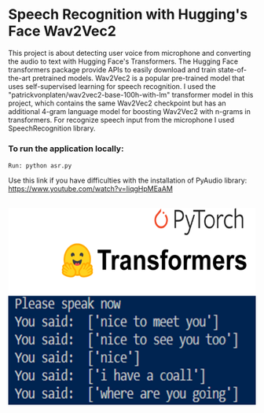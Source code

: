 # Speech Recognition with Hugging's Face Wav2Vec2<br />
This project is about detecting user voice from microphone and converting the audio to text with Hugging Face's Transformers. The Hugging Face transformers package provide APIs to easily download and train state-of-the-art pretrained models. Wav2Vec2 is a popular pre-trained model that uses self-supervised learning for speech recognition. I used the "patrickvonplaten/wav2vec2-base-100h-with-lm" transformer model in this project, which contains the same Wav2Vec2 checkpoint but has an additional 4-gram language model for boosting Wav2Vec2 with n-grams in transformers. For recognize speech input from the microphone I used SpeechRecognition library. 

### To run the application locally:
```
Run: python asr.py
```

Use this link if you have difficulties with the installation of PyAudio library:<br />
https://www.youtube.com/watch?v=IiqgHpMEaAM


<br>
<img src="speech.png" class="center"  height="400"/>